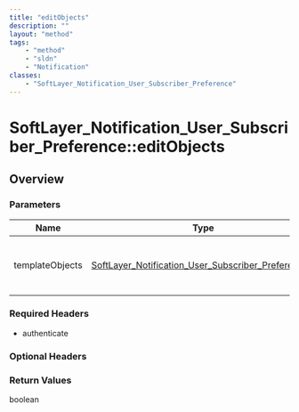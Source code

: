 ```yaml
---
title: "editObjects"
description: ""
layout: "method"
tags:
    - "method"
    - "sldn"
    - "Notification"
classes:
    - "SoftLayer_Notification_User_Subscriber_Preference"
---
```

# SoftLayer_Notification_User_Subscriber_Preference::editObjects
## Overview 


### Parameters 
|Name | Type | Description |
| --- | --- | --- |
|templateObjects| <a href='/reference/datatypes/SoftLayer_Notification_User_Subscriber_Preference'>SoftLayer_Notification_User_Subscriber_Preference[] </a>| An array of skeleton SoftLayer_Notification_User_Subscriber_Preference objects with only the properties defined that you wish to change. Unchanged properties are left alone.|


### Required Headers
* authenticate

### Optional Headers

### Return Values
boolean
